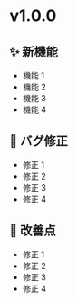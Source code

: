 # v1.0.0

## ✨️ 新機能

-   機能 1
-   機能 2
-   機能 3
-   機能 4

## 🔧 バグ修正

-   修正 1
-   修正 2
-   修正 3
-   修正 4

## 💎 改善点

-   修正 1
-   修正 2
-   修正 3
-   修正 4
